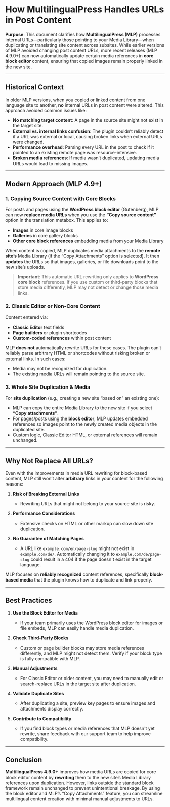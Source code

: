 # How MultilingualPress Handles URLs in Post Content

**Purpose**: This document clarifies how **MultilingualPress (MLP)** processes internal URLs—particularly those pointing to your Media Library—when duplicating or translating site content across subsites. While earlier versions of MLP avoided changing post content URLs, more recent releases (MLP 4.9.0+) can now automatically update certain media references in **core block editor** content, ensuring that copied images remain properly linked in the new site.

---

## Historical Context

In older MLP versions, when you copied or linked content from one language site to another, **no** internal URLs in post content were altered. This approach avoided common issues like:

- **No matching target content**: A page in the source site might not exist in the target site.
- **External vs. internal links confusion**: The plugin couldn’t reliably detect if a URL was external or local, causing broken links when external URLs were changed.
- **Performance overhead**: Parsing every URL in the post to check if it pointed to an existing remote page was resource-intensive.
- **Broken media references**: If media wasn’t duplicated, updating media URLs would lead to missing images.

<!-- Note: Condensed this section to focus on the historical reasons for not altering URLs. -->

---

## Modern Approach (MLP 4.9+)

### 1. **Copying Source Content with Core Blocks**

For posts and pages using the **WordPress block editor** (Gutenberg), MLP can now **replace media URLs** when you use the **“Copy source content”** option in the translation metabox. This applies to:

- **Images** in core image blocks
- **Galleries** in core gallery blocks
- **Other core block references** embedding media from your Media Library

When content is copied, MLP duplicates media attachments to the **remote site’s** Media Library (if the “Copy Attachments” option is selected). It then **updates** the URLs so that images, galleries, or file downloads point to the new site’s uploads.

> **Important**: This automatic URL rewriting only applies to **WordPress core block** references. If you use custom or third-party blocks that store media differently, MLP may not detect or change those media links.

<!-- Note: Rewritten for clarity and to highlight the importance of the "Copy Attachments" feature. -->

### 2. **Classic Editor or Non-Core Content**

Content entered via:

- **Classic Editor** text fields
- **Page builders** or plugin shortcodes
- **Custom-coded references** within post content

MLP **does not** automatically rewrite URLs for these cases. The plugin can’t reliably parse arbitrary HTML or shortcodes without risking broken or external links. In such cases:

- Media may not be recognized for duplication.
- The existing media URLs will remain pointing to the source site.

<!-- Note: Simplified and clarified the explanation about non-core content handling. -->

### 3. **Whole Site Duplication & Media**

For **site duplication** (e.g., creating a new site “based on” an existing one):

- MLP can copy the entire Media Library to the new site if you select **“Copy attachments”**.
- For pages/posts using the **block editor**, MLP updates embedded references so images point to the newly created media objects in the duplicated site.
- Custom logic, Classic Editor HTML, or external references will remain unchanged.

<!-- Note: Improved clarity in explaining site duplication and the handling of media. -->

---

## Why Not Replace All URLs?

Even with the improvements in media URL rewriting for block-based content, MLP still won’t alter **arbitrary** links in your content for the following reasons:

1. **Risk of Breaking External Links**
    - Rewriting URLs that might not belong to your source site is risky.
    
2. **Performance Considerations**
    - Extensive checks on HTML or other markup can slow down site duplication.
    
3. **No Guarantee of Matching Pages**
    - A URL like `example.com/en/page-slug` might not exist in `example.com/de/`. Automatically changing it to `example.com/de/page-slug` could result in a 404 if the page doesn't exist in the target language.

MLP focuses on **reliably recognized** content references, specifically **block-based media** that the plugin knows how to duplicate and link properly.

<!-- Note: Simplified the reasons for not replacing all URLs, focusing on the key risks and performance considerations. -->

---

## Best Practices

1. **Use the Block Editor for Media**
    - If your team primarily uses the WordPress block editor for images or file embeds, MLP can easily handle media duplication.
    
2. **Check Third-Party Blocks**
    - Custom or page builder blocks may store media references differently, and MLP might not detect them. Verify if your block type is fully compatible with MLP.

3. **Manual Adjustments**
    - For Classic Editor or older content, you may need to manually edit or search-replace URLs in the target site after duplication.

4. **Validate Duplicate Sites**
    - After duplicating a site, preview key pages to ensure images and attachments display correctly.

5. **Contribute to Compatibility**
    - If you find block types or media references that MLP doesn't yet rewrite, share feedback with our support team to help improve compatibility.

<!-- Note: Expanded the Best Practices section with actionable steps for users. Made it more practical for users to follow. -->

---

## Conclusion

**MultilingualPress 4.9.0+** improves how media URLs are copied for core block editor content by **rewriting** them to the new site’s Media Library references upon duplication. However, links outside the standard block framework remain unchanged to prevent unintentional breakage. By using the block editor and MLP’s “Copy Attachments” feature, you can streamline multilingual content creation with minimal manual adjustments to URLs.

<!-- Note: Streamlined conclusion to focus on the key improvements with MLP 4.9.0+ and practical advice for users. -->
